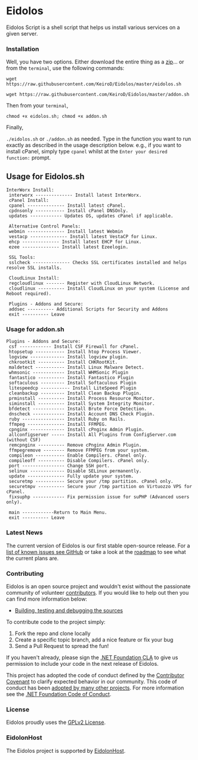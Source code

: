 # Eidolos
Eidolos Script is a shell script that helps us install various services on a given server.

### Installation
Well, you have two options. Either download the entire thing as a [zip](https://github.com/KeiroD/Eidolos/archive/master.zip)... or from the `terminal`, use the following commands:


`wget https://raw.githubusercontent.com/KeiroD/Eidolos/master/eidolos.sh`

`wget https://raw.githubusercontent.com/KeiroD/Eidolos/master/addon.sh`

Then from your `terminal`,

`chmod +x eidolos.sh; chmod +x addon.sh`

Finally,

`./eidolos.sh` or `./addon.sh` as needed. Type in the function you want to run exactly as described in the usage description below. e.g., if you want to install cPanel, simply type `cpanel` whilst at the `Enter your desired function:` prompt.


## Usage for Eidolos.sh
```
InterWorx Install:
 interworx -------------- Install latest InterWorx.
 cPanel Install:
 cpanel -------------- Install latest cPanel.
 cpdnsonly ----------- Install cPanel DNSOnly.
 updates ------------ Updates OS, updates cPanel if applicable.

 Alternative Control Panels:
 webmin -------------- Install latest Webmin
 vestacp -------------- Install latest VestaCP for Linux.
 ehcp -------------- Install latest EHCP for Linux.
 ezee -------------- Install latest Ezeelogin.

 SSL Tools:
 sslcheck -------------- Checks SSL certificates installed and helps resolve SSL installs.

 CloudLinux Install:
 regcloudlinux ------- Register with CloudLinux Network.
 cloudlinux ---------- Install CloudLinux on your system (License and Reboot required).

 Plugins - Addons and Secure:
 addsec ---------- Additional Scripts for Security and Addons
 exit ---------- Leave
```

### Usage for addon.sh

```
Plugins - Addons and Secure:
 csf ------------ Install CSF Firewall for cPanel.
 htopsetup ----------- Install htop Process Viewer.
 logview ------------- Install logview plugin.
 chkrootkit ---------- Install CHKRootKit.
 maldetect ----------- Install Linux Malware Detect.
 whmsonic ------------ Install WHMSonic Plugin
 fantastico ---------- Install Fantastico Plugin
 softaculous --------- Install Softaculous Plugin
 litespeedcp ----------- Install LiteSpeed Plugin
 cleanbackup --------- Install Clean Backup Plugin.
 prminstall ---------- Install Process Resource Monitor.
 siminstall ---------- Install System Integrity Monitor.
 bfdetect ------------ Install Brute Force Detection.
 dnscheck ------------ Install Account DNS Check Plugin.
 ruby ---------------- Install Ruby on Rails.
 ffmpeg -------------- Install FFMPEG.
 cpnginx ------------- Install cPnginx Admin Plugin.
 allconfigserver ----- Install All Plugins from ConfigServer.com (without CSF)
 remcpnginx ---------- Remove cPnginx Admin Plugin.
 ffmpegremove -------- Remove FFMPEG from your system.
 compileon ----------- Enable Compilers. cPanel only.
 compileoff ---------- Disable Compilers. cPanel only.
 port ---------------- Change SSH port.
 selinux ------------- Disable SELinux permanently.
 update -------------- Fully update your system.
 securetmp ----------- Secure your /tmp partition. cPanel only.
 securetmpv ---------- Secure your /tmp partition on Virtuozzo VPS for cPanel.
 fixsuphp ------------ Fix permission issue for suPHP (Advanced users only).

 main ------------Return to Main Menu.
 exit ---------- Leave
```

### Latest News
The current version of Eidolos is our first stable open-source release.
For a [list of known issues see GitHub](https://github.com/EidolonHost/Eidolos/issues) or take a look at the [roadmap](roadmap.md) to see what the current plans are.

### Contributing
Eidolos is an open source project and wouldn't exist without the passionate community of volunteer [contributors](https://github.com/EidolonHost/Eidolos/graphs/contributors).
If you would like to help out then you can find more information below:

* [Building, testing and debugging the sources](https://github.com/EidolonHost/Eidolos/wiki/Building,-Testing,-and-Debugging)

To contribute code to the project simply:
  1. Fork the repo and clone locally
  2. Create a specific topic branch, add a nice feature or fix your bug
  3. Send a Pull Request to spread the fun!

If you haven't already, please sign the [.NET Foundation CLA](http://cla2.dotnetfoundation.org) to give us permission to include your code in the next release of Eidolos.

This project has adopted the code of conduct defined by the [Contributor Covenant](http://contributor-covenant.org/) to clarify expected behavior in our community. This code of conduct has been [adopted by many other projects](http://contributor-covenant.org/adopters/). For more information see the [.NET Foundation Code of Conduct](http://www.dotnetfoundation.org/code-of-conduct).

### License
Eidolos proudly uses the [GPLv2 License](LICENSE).

### EidolonHost

The Eidolos project is supported by [EidolonHost](https://eidolonhost.com).
